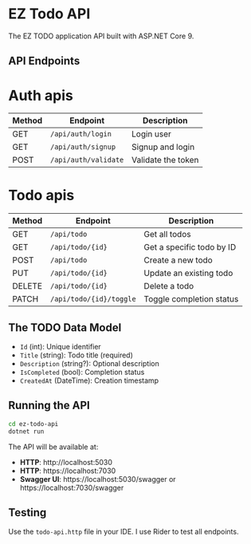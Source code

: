 # EZ Todo API

The EZ TODO application API built with ASP.NET Core 9.


## API Endpoints

# Auth apis

| Method | Endpoint                | Description               |
|--------|-------------------------|---------------------------|
| GET    | `/api/auth/login`       | Login user                |
| GET    | `/api/auth/signup`      | Signup and login          |
| POST   | `/api/auth/validate`    | Validate the token        |

# Todo apis

| Method | Endpoint                | Description               |
|--------|-------------------------|---------------------------|
| GET    | `/api/todo`             | Get all todos             |
| GET    | `/api/todo/{id}`        | Get a specific todo by ID |
| POST   | `/api/todo`             | Create a new todo         |
| PUT    | `/api/todo/{id}`        | Update an existing todo   |
| DELETE | `/api/todo/{id}`        | Delete a todo             |
| PATCH  | `/api/todo/{id}/toggle` | Toggle completion status  |

## The TODO Data Model
- `Id` (int): Unique identifier
- `Title` (string): Todo title (required)
- `Description` (string?): Optional description
- `IsCompleted` (bool): Completion status
- `CreatedAt` (DateTime): Creation timestamp

## Running the API

```bash
cd ez-todo-api
dotnet run
```

The API will be available at:
- **HTTP**: http://localhost:5030
- **HTTP**: https://localhost:7030
- **Swagger UI**: https://localhost:5030/swagger or https://localhost:7030/swagger

## Testing

Use the `todo-api.http` file in your IDE. I use Rider to test all endpoints.
